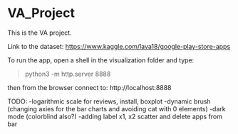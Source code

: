 # VA_Project
This is the VA project.

Link to the dataset:
https://www.kaggle.com/lava18/google-play-store-apps

To run the app, open a shell in the visualization folder and type:
> python3 -m http.server 8888

then from the browser connect to: http://localhost:8888

TODO:
-logarithmic scale for reviews, install, boxplot
-dynamic brush (changing axies for the bar charts and avoiding cat with 0 elements)
-dark mode (colorblind also?)
-adding label x1, x2 scatter and delete apps from bar

